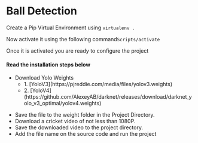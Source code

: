 <h1>Ball Detection</h1>

Create a Pip Virtual Environment using <code>virtualenv .</code>

Now activate it using the following command<code>Scripts/activate</code>

Once it is activated you are ready to configure the project

<h4>Read the installation steps below</h4>

<ul>
  <li>Download Yolo Weights
<ul>
  <li>1. [YoloV3](https://pjreddie.com/media/files/yolov3.weights)</li>
  <li>2. [YoloV4](https://github.com/AlexeyAB/darknet/releases/download/darknet_yolo_v3_optimal/yolov4.weights)</li>
    </ul>
  </li>
  </ul>
  <ul>

  <li>Save the file to the weight folder in the Project Directory.</li>
  
<li>Download a cricket video of not less than 1080P.</li>
  
  <li>Save the downloaded video to the project directory.</li>
  
  <li>Add the file name on the source code and run the project</li>
  
</ul>
